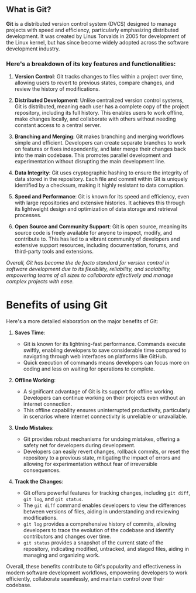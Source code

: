 ## What is Git?

**Git** is a distributed version control system (DVCS) designed to manage projects with speed and efficiency, particularly emphasizing distributed development. It was created by Linus Torvalds in 2005 for development of the Linux kernel, but has since become widely adopted across the software development industry.

### Here's a breakdown of its key features and functionalities:

1. **Version Control**: Git tracks changes to files within a project over time, allowing users to revert to previous states, compare changes, and review the history of modifications.

2. **Distributed Development**: Unlike centralized version control systems, Git is distributed, meaning each user has a complete copy of the project repository, including its full history. This enables users to work offline, make changes locally, and collaborate with others without needing constant access to a central server.

3. **Branching and Merging**: Git makes branching and merging workflows simple and efficient. Developers can create separate branches to work on features or fixes independently, and later merge their changes back into the main codebase. This promotes parallel development and experimentation without disrupting the main development line.

4. **Data Integrity**: Git uses cryptographic hashing to ensure the integrity of data stored in the repository. Each file and commit within Git is uniquely identified by a checksum, making it highly resistant to data corruption.

5. **Speed and Performance**: Git is known for its speed and efficiency, even with large repositories and extensive histories. It achieves this through its lightweight design and optimization of data storage and retrieval processes.

6. **Open Source and Community Support**: Git is open source, meaning its source code is freely available for anyone to inspect, modify, and contribute to. This has led to a vibrant community of developers and extensive support resources, including documentation, forums, and third-party tools and extensions.

*Overall, Git has become the de facto standard for version control in software development due to its flexibility, reliability, and scalability, empowering teams of all sizes to collaborate effectively and manage complex projects with ease.*



# Benefits of using Git

Here's a more detailed elaboration on the major benefits of Git:

1. **Saves Time**:
   - Git is known for its lightning-fast performance. Commands execute swiftly, enabling developers to save considerable time compared to navigating through web interfaces on platforms like GitHub.
   - Quick execution of commands means developers can focus more on coding and less on waiting for operations to complete.

2. **Offline Working**:
   - A significant advantage of Git is its support for offline working. Developers can continue working on their projects even without an internet connection.
   - This offline capability ensures uninterrupted productivity, particularly in scenarios where internet connectivity is unreliable or unavailable.

3. **Undo Mistakes**:
   - Git provides robust mechanisms for undoing mistakes, offering a safety net for developers during development.
   - Developers can easily revert changes, rollback commits, or reset the repository to a previous state, mitigating the impact of errors and allowing for experimentation without fear of irreversible consequences.

4. **Track the Changes**:
   - Git offers powerful features for tracking changes, including `git diff`, `git log`, and `git status`.
   - The `git diff` command enables developers to view the differences between versions of files, aiding in understanding and reviewing modifications.
   - `git log` provides a comprehensive history of commits, allowing developers to trace the evolution of the codebase and identify contributors and changes over time.
   - `git status` provides a snapshot of the current state of the repository, indicating modified, untracked, and staged files, aiding in managing and organizing work.

Overall, these benefits contribute to Git's popularity and effectiveness in modern software development workflows, empowering developers to work efficiently, collaborate seamlessly, and maintain control over their codebase.